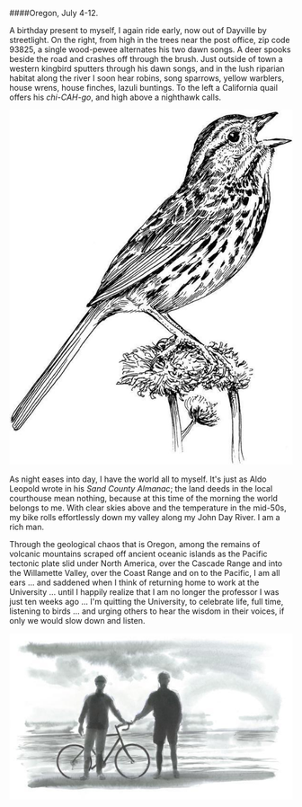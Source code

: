 ####Oregon, July 4-12. 

A birthday present to myself, I again ride early, now out of Dayville by streetlight. On the right, from high in the trees near the post office, zip code 93825, a single wood-pewee alternates his two dawn songs. A deer spooks beside the road and crashes off through the brush. Just outside of town a western kingbird sputters through his dawn songs, and in the lush riparian habitat along the river I soon hear robins, song sparrows, yellow warblers, house wrens, house finches, lazuli buntings. To the left a California quail offers his _chi-CAH-go_, and high above a nighthawk calls. 

![Oregon](../look_inside_images/Oregon-0.jpg)

As night eases into day, I have the world all to myself. It's just as Aldo Leopold wrote in his _Sand County Almanac_; the land deeds in the local courthouse mean nothing, because at this time of the morning the world belongs to me. With clear skies above and the temperature in the mid-50s, my bike rolls effortlessly down my valley along my John Day River. I am a rich man.

Through the geological chaos that is Oregon, among the remains of volcanic mountains scraped off ancient oceanic islands as the Pacific tectonic plate slid under North America, over the Cascade Range and into the Willamette Valley, over the Coast Range and on to the Pacific, I am all ears ... and saddened when I think of returning home to work at the University ... until I happily realize that I am no longer the professor I was just ten weeks ago ... I'm quitting the University, to celebrate life, full time, listening to birds ... and urging others to hear the wisdom in their voices, if only we would slow down and listen. 

![Oregon](../look_inside_images/Oregon-2.jpg)
